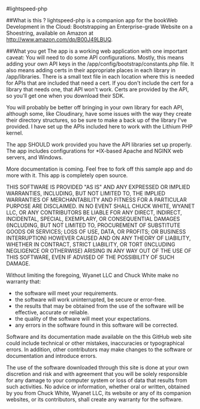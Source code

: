 #lightspeed-php

##What is this ?
lightspeed-php is a companion app for the bookWeb Development in the Cloud: Bootstrapping an Enterprise-grade Website on a Shoestring, available on Amazon at http://www.amazon.com/dp/B00J49LBUQ.  

##What you get
The app is a working web application with one important caveat: You will need to do some API configurations. Mostly, this means adding your own API keys in the /app/config/bootstrap/constants.php file. It also means adding certs in their appropriate places in each library in /app/libraries. There is a small text file in each location where this is needed for APIs that are included that need a cert. If you don't include the cert for a library that needs one, that API won't work. Certs are provided by the API, so you'll get one when you download their SDK. 

You will probably be better off bringing in your own library for each API, although some, like Cloudinary, have some issues with the way they create their directory structures, so be sure to make a back up of the library I've provided. I have set up the APIs included here to work with the Lithium PHP kernel. 

The app SHOULD work provided you have the API libraries set up properly. The app includes configurations for *IX-based Apache and NGINX web servers, and Windows. 

More documentation is coming. Feel free to fork off this sample app and do more with it. This app is completely open source.

THIS SOFTWARE IS PROVIDED "AS IS" AND ANY EXPRESSED OR IMPLIED WARRANTIES, INCLUDING, BUT NOT LIMITED TO, THE IMPLIED WARRANTIES OF MERCHANTABILITY AND FITNESS FOR A PARTICULAR PURPOSE ARE DISCLAIMED. IN NO EVENT SHALL CHUCK WHITE, WYANET LLC, OR ANY CONTRIBUTORS BE LIABLE FOR ANY DIRECT, INDIRECT, INCIDENTAL, SPECIAL, EXEMPLARY, OR CONSEQUENTIAL DAMAGES (INCLUDING, BUT NOT LIMITED TO, PROCUREMENT OF SUBSTITUTE GOODS OR SERVICES; LOSS OF USE, DATA, OR PROFITS; OR BUSINESS INTERRUPTION) HOWEVER CAUSED AND ON ANY THEORY OF LIABILITY, WHETHER IN CONTRACT, STRICT LIABILITY, OR TORT (INCLUDING NEGLIGENCE OR OTHERWISE) ARISING IN ANY WAY OUT OF THE USE OF THIS SOFTWARE, EVEN IF ADVISED OF THE POSSIBILITY OF SUCH DAMAGE.

Without limiting the foregoing, Wyanet LLC and Chuck White make no warranty that:

* the software will meet your requirements.
* the software will work uninterrupted, be secure or error-free.
* the results that may be obtained from the use of the software will be effective, accurate or reliable.
* the quality of the software will meet your expectations.
* any errors in the software found in this software will be corrected.

Software and its documentation made available on the this GitHub web site could include technical or other mistakes, inaccuracies or typographical errors. In addition, other contributors may make changes to the software or documentation and introduce errors.

The use of the software downloaded through this site is done at your own discretion and risk and with agreement that you will be solely responsible for any damage to your computer system or loss of data that results from such activities. No advice or information, whether oral or written, obtained by you from Chuck White, Wyanet LLC, its website or any of its companion websites, or its contributors, shall create any warranty for the software.
